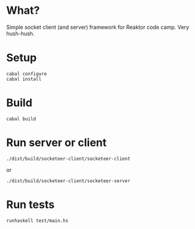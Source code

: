 # What?

Simple socket client (and server) framework for Reaktor code camp. Very
hush-hush.

# Setup

    cabal configure
    cabal install

# Build

    cabal build

# Run server or client

    ./dist/build/socketeer-client/socketeer-client

or

    ./dist/build/socketeer-client/socketeer-server

# Run tests

    runhaskell test/main.hs
